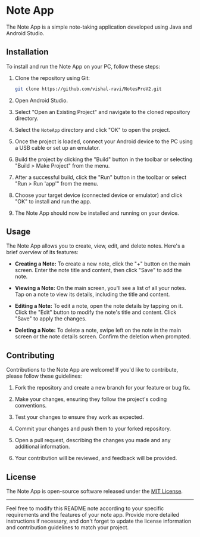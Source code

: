 # Note App

The Note App is a simple note-taking application developed using Java and Android Studio.

## Installation

To install and run the Note App on your PC, follow these steps:

1. Clone the repository using Git:

   ```bash
   git clone https://github.com/vishal-ravi/NotesProV2.git
   ```

2. Open Android Studio.

3. Select "Open an Existing Project" and navigate to the cloned repository directory.

4. Select the `NoteApp` directory and click "OK" to open the project.

5. Once the project is loaded, connect your Android device to the PC using a USB cable or set up an emulator.

6. Build the project by clicking the "Build" button in the toolbar or selecting "Build > Make Project" from the menu.

7. After a successful build, click the "Run" button in the toolbar or select "Run > Run 'app'" from the menu.

8. Choose your target device (connected device or emulator) and click "OK" to install and run the app.

9. The Note App should now be installed and running on your device.

## Usage

The Note App allows you to create, view, edit, and delete notes. Here's a brief overview of its features:

- **Creating a Note:** To create a new note, click the "+" button on the main screen. Enter the note title and content, then click "Save" to add the note.

- **Viewing a Note:** On the main screen, you'll see a list of all your notes. Tap on a note to view its details, including the title and content.

- **Editing a Note:** To edit a note, open the note details by tapping on it. Click the "Edit" button to modify the note's title and content. Click "Save" to apply the changes.

- **Deleting a Note:** To delete a note, swipe left on the note in the main screen or the note details screen. Confirm the deletion when prompted.

## Contributing

Contributions to the Note App are welcome! If you'd like to contribute, please follow these guidelines:

1. Fork the repository and create a new branch for your feature or bug fix.

2. Make your changes, ensuring they follow the project's coding conventions.

3. Test your changes to ensure they work as expected.

4. Commit your changes and push them to your forked repository.

5. Open a pull request, describing the changes you made and any additional information.

6. Your contribution will be reviewed, and feedback will be provided.

## License

The Note App is open-source software released under the [MIT License](LICENSE).

---

Feel free to modify this README note according to your specific requirements and the features of your note app. Provide more detailed instructions if necessary, and don't forget to update the license information and contribution guidelines to match your project.
